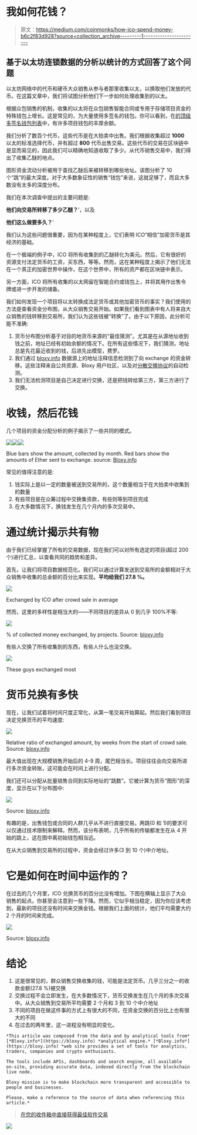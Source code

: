 # 我如何花钱？

> 原文：<https://medium.com/coinmonks/how-ico-spend-money-b6c2f83d928?source=collection_archive---------1----------------------->

## 基于以太坊连锁数据的分析以统计的方式回答了这个问题

以太坊网络中的代币和硬币大众销售从参与者那里收集以太，以换取他们发放的代币。在这篇文章中，我们将试图分析他们下一步如何处理收集到的以太。

根据众包销售的机制，收集的以太将在众包销售智能合同或专用于存储项目资金的特殊钱包上增长。这是常见的，为大量使用多签名的钱包。你可以看到，在[的顶级多签名钱包列表](https://bloxy.info/list_multisig_wallets)中，有许多项目钱包的丰厚余额。

我们分析了数百个代币，这些代币是在大拍卖中出售。我们根据收集超过 **1000** 以太的标准选择代币，并有超过 **800** 代币出售交易。这些代币的交易在区块链中是显而易见的，因此我们可以精确地知道收取了多少。从代币销售交易中，我们得出了收集乙醚的地点。

图形资金流动分析被用于查找乙醚后来被转移到哪些地址。该图分析了 10 个“跳”的最大深度。对于大多数象征性的销售“钱包”来说，这就足够了，而且大多数没有太多的深度分布。

我们在本次调查中提出的主要问题是:

**他们向交易所转移了多少乙醚？**’，以及

**他们这么做要多久？**'

我们认为这些问题很重要，因为在某种程度上，它们表明 ICO“相信”加密货币是其经济的基础。

在一个极端的例子中，ICO 将所有收集到的乙醚转化为美元。然后，它有很好的资源支付法定货币的工资，买东西，等等。然而，这在某种程度上揭示了他们无法在一个真正的加密世界中操作，在这个世界中，所有的资产都在区块链中表示。

另一方面，ICO 将所有收集的以太网留在智能合约或钱包上，并将其用作出售令牌或进一步开发的储备。

我们如何发现一个项目将以太转换成法定货币或其他加密货币的事实？我们使用的方法是查看资金分布图，从大众销售交易开始。如果我们看到图表中有人将来自大众销售的钱转移到交易所，我们认为这些钱被“转换”了。由于以下原因，此分析可能不准确:

1.  货币分布图分析基于对目的地货币来源的“最佳猜测”。尤其是在从源地址收到钱之前，地址已经有初始余额的情况下。在所有这些情况下，我们猜测，地址总是先花最近收到的钱，后进先出模型，费罗。
2.  我们通过 [bloxy.info](https://bloxy.info) 数据源上的地址注释信息检测到了向 exchange 的资金转移。这些注释来自公共资源、Bloxy 用户社区，以及对[分散交换协议](https://bloxy.info/list_dexes)的自动检测。
3.  我们无法检测项目是自己决定进行交换，还是把钱转给第三方，第三方进行了交换。

# 收钱，然后花钱

几个项目的资金分配分析的例子揭示了一些共同的模式。

![](img/2657047d74c12ff0bf1caed5c79ceaa8.png)![](img/ec7f5df580bb2ffac38d2f31d0065e47.png)![](img/525312f49587758f97d9c02c47bcd3f4.png)

Blue bars show the amount, collected by month. Red bars show the amounts of Ether sent to exchange. source: [Bloxy.info](https://stat.bloxy.info/superset/dashboard/icoeth/?standalone=true)

常见的值得注意的是:

1.  钱实际上是以一定的数量被送到交易所的，这个数量相当于在大拍卖中收集到的数量
2.  有些项目是在众筹过程中交换集资款，有些则等到项目完成
3.  在大多数情况下，换钱发生在几个月内的多次交易中。

# 通过统计揭示共有物

由于我们已经掌握了所有的交易数据，现在我们可以对所有选定的项目(超过 200 个)进行汇总，以查看共同的趋势和差异。

首先，让我们将项目数据规范化。我们可以通过计算发送到交易所的金额相对于大众销售中收集的总金额的百分比来实现。**平均给我们 27.8 %。**

![](img/92cf1ba1e60fcfc056a5edcd29de9970.png)

Exchanged by ICO after crowd sale in average

然而，这里的多样性是相当大的——不同项目的差异从 0 到几乎 100%不等:

![](img/f017c916d99bac74fbc79876c16975f4.png)

% of collected money exchanged, by projects. Source: [bloxy.info](https://stat.bloxy.info/superset/dashboard/icoeth/?standalone=true)

有些人交换了所有收集到的东西，有些人什么也没交换。

![](img/de09fae32304c43bc0ee71d21765e396.png)

These guys exchanged most

# 货币兑换有多快

现在，让我们试着将时间尺度正常化，从第一笔交易开始算起。然后我们看到项目决定兑换货币的平均速度:

![](img/7a0cbe77163aeea5659d0742fa37f374.png)

Relative ratio of exchanged amount, by weeks from the start of crowd sale. Source: [bloxy.info](https://stat.bloxy.info/superset/dashboard/icoeth/?standalone=true)

最大值出现在大规模销售开始后的 4-9 周，尾巴相当长。项目往往会向交易所进行多次资金转账，这可能会在时间上进行分配。

我们还可以分配从批量销售合同到实际地址的“跳数”。它被计算为货币“图形”的深度，显示在以下分布图中:

![](img/100557e16db9cffcaca88789ccfd5ec0.png)

Source: [bloxy.info](https://stat.bloxy.info/superset/dashboard/icoeth/?standalone=true)

有趣的是，出售钱包或合同的人群几乎从不进行直接交易。两跳(0 和 1)的要求可以仅通过技术限制来解释。然而，该分布表明，几乎所有的传输都发生在从 4 开始的跳上，这在图中离初始钱包相当远。

在从大众销售到交易所的过程中，资金会经过许多(3 到 10 个)中介地址。

# 它是如何在时间中运作的？

在过去的几个月里，ICO 兑换货币的百分比没有增加。下图在横轴上显示了大众销售的起点。你甚至会注意到一些下降。然而，它似乎相当稳定，因为你应该考虑到，最新的项目还没有时间来交换金钱。根据我们上面的统计，他们平均需要大约 2 个月的时间来完成。

![](img/f161ff8f0ade69b1721b7f7bd5849dbd.png)

Source: [bloxy.info](https://stat.bloxy.info/superset/dashboard/icoeth/?standalone=true)

# 结论

1.  这是很常见的，群众销售交换收集的钱，可能是法定货币。几乎三分之一的收款金额(27.8 %)被交换
2.  交换过程不会立即发生，在大多数情况下，货币交换发生在几个月的多次交易中。从大众销售到交易所平均需要 2 个月和 3 到 10 个中介地址
3.  不同的项目在做这件事的方式上有很大的不同，在资金交换的百分比上也有很大的不同
4.  在过去的两年里，这一进程没有明显的变化。

```
*This article was composed from the data and by analytical tools from* [*Bloxy.info*](https://bloxy.info) *analytical engine.* [*Bloxy.info*](https://bloxy.info) *web site provides a set of tools for analytics, traders, companies and crypto enthusiasts.

The tools include APIs, dashboards and search engine, all available on-site, providing accurate data, indexed directly from the blockchain live node.

Bloxy mission is to make blockchain more transparent and accessible to people and businesses.

Please, make a reference to the source of data when referencing this article.*
```

> [在您的收件箱中直接获得最佳软件交易](https://coincodecap.com/?utm_source=coinmonks)

[![](img/7c0b3dfdcbfea594cc0ae7d4f9bf6fcb.png)](https://coincodecap.com/?utm_source=coinmonks)